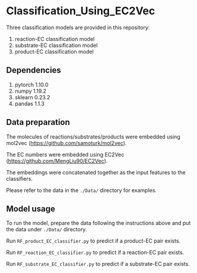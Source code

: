 # Classification_Using_EC2Vec
Three classification models are provided in this repository:

1. reaction-EC classification model
2. substrate-EC classification model
3. product-EC classification model
## Dependencies
1. pytorch 1.10.0
3. numpy 1.19.2
4. sklearn 0.23.2
5. pandas 1.1.3

## Data preparation
The molecules of reactions/substrates/products were embedded using mol2vec (https://github.com/samoturk/mol2vec).

The EC numbers were embedded using EC2Vec (https://github.com/MengLiu90/EC2Vec).

The embeddings were concatenated together as the input features to the classifiers.

Please refer to the data in the ```./Data/``` directory for examples.

## Model usage
To run the model, prepare the data following the instructions above and put the data under ```./Data/``` directory.

Run ```RF_product_EC_classifier.py``` to predict if a product-EC pair exists.

Run ```RF_reaction_EC_classifier.py``` to predict if a reaction-EC pair exists.

Run ```RF_substrate_EC_classifier.py``` to predict if a substrate-EC pair exists.





